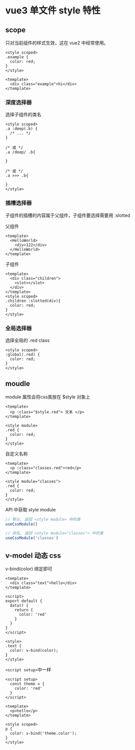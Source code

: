 # vue3 单文件 style 特性

## scope

只对当前组件的样式生效，这在 vue2 中经常使用。
```vue
<style scoped>
.example {
  color: red;
}
</style>

<template>
  <div class="example">hi</div>
</template>
```

### 深度选择器

选择子组件的类名

```vue
<style scoped>
.a :deep(.b) {
  /* ... */
}

/* 或 */
.a /deep/ .b{

}

/* 或 */
.a >>> .b{

}
</style>
```

### 插槽选择器

子组件的插槽的内容属于父组件，子组件要选择需要用 :slotted 

父组件

```vue
<template>
  <HelloWorld>
    <div>122</div>
  </HelloWorld>
</template>
```

子组件
```vue
<template>
  <div class="children">
    <slot></slot>
  </div>
</template>
<style scoped>
.children :slotted(div){
  color: red;
}
</style>
```

### 全局选择器
选择全局的 .red class
```vue
<style scoped>
:global(.red) {
  color: red;
}
</style>
```

## moudle

module 属性会将css类放在 $style 对象上

```vue
<template>
  <p :class="$style.red"> 文本 </p>
</template>

<style module>
.red {
  color: red;
}
</style>
```

自定义名称

```vue
<template>
  <p :class="classes.red">red</p>
</template>

<style module="classes">
.red {
  color: red;
}
</style>
```

API 中获取 style module

```js
// 默认, 返回 <style module> 中的类
useCssModule()

// 命名, 返回 <style module="classes"> 中的类
useCssModule('classes')
```

## v-model 动态 css

v-bind(color) 绑定即可

```vue
<template>
  <div class="text">hello</div>
</template>

<script>
export default {
  data() {
    return {
      color: 'red'
    }
  }
}
</script>

<style>
.text {
  color: v-bind(color);
}
</style>
```

`<script setup>`中一样
```vue
<script setup>
  const theme = {
    color: 'red'
  }
</script>

<template>
  <p>hello</p>
</template>

<style scoped>
p {
  color: v-bind('theme.color');
}
</style>
```